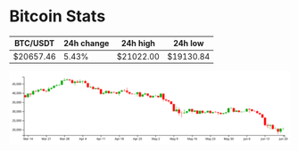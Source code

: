 # Bitcoin Stats

BTC/USDT|24h change|24h high|24h low|
|---|---|---|---|
|$20657.46|5.43%|$21022.00|$19130.84|

<img src="./chart.svg">

